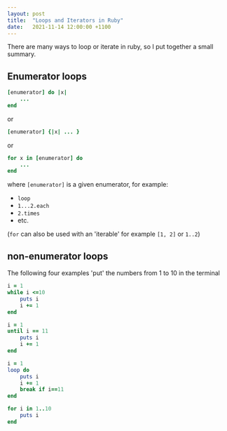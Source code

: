 ```yaml
---
layout: post
title:  "Loops and Iterators in Ruby"
date:   2021-11-14 12:00:00 +1100
---
```


There are many ways to loop or iterate in ruby, so I put together a small
summary.

## Enumerator loops

```ruby
[enumerator] do |x|
    ...
end
```

or

```ruby
[enumerator] {|x| ... }
```

or

```ruby
for x in [enumerator] do
    ...
end
```

where `[enumerator]` is a given enumerator, for example:

- `loop`
- `1...2.each`
- `2.times`
- etc.

(`for` can also be used with an 'iterable' for example `[1, 2]` or `1..2`)

## non-enumerator loops

The following four examples 'put' the numbers from 1 to 10 in the terminal

```ruby
i = 1
while i <=10
    puts i
    i += 1
end
```

```ruby
i = 1
until i == 11
    puts i
    i += 1
end
```

```ruby
i = 1
loop do
    puts i
    i += 1
    break if i==11
end
```

```ruby
for i in 1..10
    puts i
end
```
